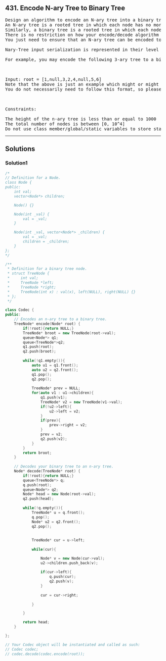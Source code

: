 ## 431. Encode N-ary Tree to Binary Tree

<pre>
Design an algorithm to encode an N-ary tree into a binary tree and decode the binary tree to get the original N-ary tree. 
An N-ary tree is a rooted tree in which each node has no more than N children. 
Similarly, a binary tree is a rooted tree in which each node has no more than 2 children. 
There is no restriction on how your encode/decode algorithm should work. 
You just need to ensure that an N-ary tree can be encoded to a binary tree and this binary tree can be decoded to the original N-nary tree structure.

Nary-Tree input serialization is represented in their level order traversal, each group of children is separated by the null value (See following example).

For example, you may encode the following 3-ary tree to a binary tree in this way:



Input: root = [1,null,3,2,4,null,5,6]
Note that the above is just an example which might or might not work. 
You do not necessarily need to follow this format, so please be creative and come up with different approaches yourself.

 

Constraints:

The height of the n-ary tree is less than or equal to 1000
The total number of nodes is between [0, 10^4]
Do not use class member/global/static variables to store states. Your encode and decode algorithms should be stateless.
</pre>

--------------------------------------------------------

## Solutions

### Solution1

```c++
/*
// Definition for a Node.
class Node {
public:
    int val;
    vector<Node*> children;

    Node() {}

    Node(int _val) {
        val = _val;
    }

    Node(int _val, vector<Node*> _children) {
        val = _val;
        children = _children;
    }
};
*/

/**
 * Definition for a binary tree node.
 * struct TreeNode {
 *     int val;
 *     TreeNode *left;
 *     TreeNode *right;
 *     TreeNode(int x) : val(x), left(NULL), right(NULL) {}
 * };
 */

class Codec {
public:
    // Encodes an n-ary tree to a binary tree.
    TreeNode* encode(Node* root) {
        if(!root){return NULL;}
        TreeNode* broot = new TreeNode(root->val);
        queue<Node*> q1;
        queue<TreeNode*>q2;
        q1.push(root);
        q2.push(broot);
        
        while(!q1.empty()){
            auto u1 = q1.front();
            auto u2 = q2.front();
            q1.pop();
            q2.pop();
            
            TreeNode* prev = NULL;
            for(auto v1 : u1->children){
                q1.push(v1);
                TreeNode* v2 = new TreeNode(v1->val);
                if(!u2->left){
                    u2->left = v2;
                }
                if(prev){
                    prev->right = v2;
                }
                prev = v2;
                q2.push(v2);
            }
        }
        return broot;
    }
	
    // Decodes your binary tree to an n-ary tree.
    Node* decode(TreeNode* root) {
        if(!root){return NULL;}
        queue<TreeNode*> q;
        q.push(root);
        queue<Node*> q2;
        Node* head = new Node(root->val);
        q2.push(head);
        
        while(!q.empty()){
            TreeNode* u = q.front();
            q.pop();
            Node* u2 = q2.front();
            q2.pop();
            
            
            TreeNode* cur = u->left;
            
            while(cur){

                Node* v = new Node(cur->val);
                u2->children.push_back(v);
                
                if(cur->left){
                    q.push(cur);
                    q2.push(v);
                }                
                
                cur = cur->right;
                
            }

        }

        return head;
    }

};

// Your Codec object will be instantiated and called as such:
// Codec codec;
// codec.decode(codec.encode(root));

```
